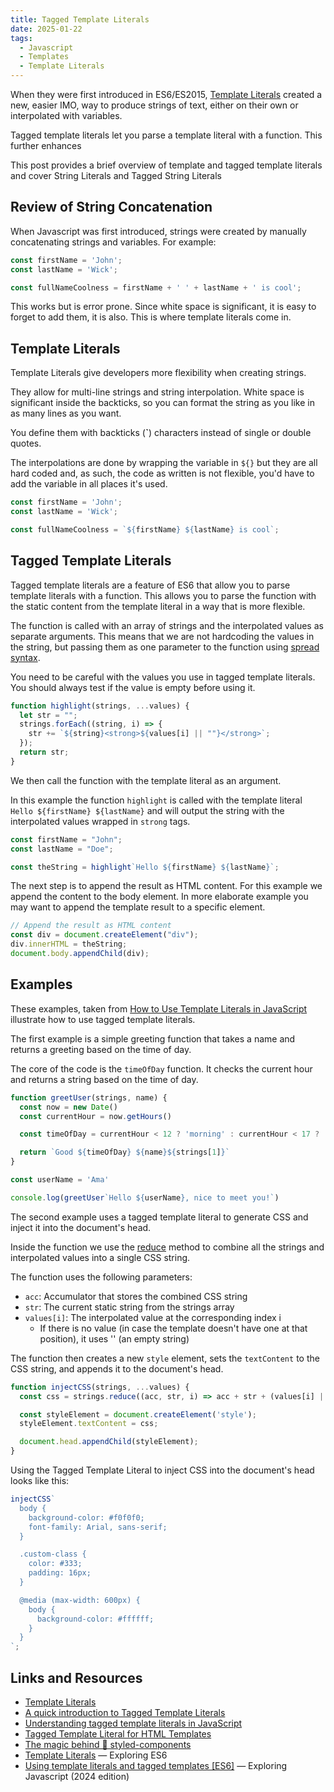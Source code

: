```yaml
---
title: Tagged Template Literals
date: 2025-01-22
tags:
  - Javascript
  - Templates
  - Template Literals
---
```


When they were first introduced in ES6/ES2015, [Template Literals](https://developer.mozilla.org/en-US/docs/Web/JavaScript/Reference/Template_literals) created a new, easier IMO, way to produce strings of text, either on their own or interpolated with variables.

Tagged template literals let you parse a template literal with a function. This further enhances

This post provides a brief overview of template and tagged template literals and cover String Literals and Tagged String Literals

## Review of String Concatenation

When Javascript was first introduced, strings were created by manually concatenating strings and variables. For example:

```js
const firstName = 'John';
const lastName = 'Wick';

const fullNameCoolness = firstName + ' ' + lastName + ' is cool';
```

This works but is error prone. Since white space is significant, it is easy to forget to add them, it is also. This is where template literals come in.

## Template Literals

Template Literals give developers more flexibility when creating strings.

They allow for multi-line strings and string interpolation. White space is significant inside the backticks, so you can format the string as you like in as many lines as you want.

You define them with backticks (**`**) characters instead of single or double quotes.

The interpolations are done by wrapping the variable in `${}` but they are all hard coded and, as such, the code as written is not flexible, you'd have to add the variable in all places it's used.

```js
const firstName = 'John';
const lastName = 'Wick';

const fullNameCoolness = `${firstName} ${lastName} is cool`;
```

## Tagged Template Literals

Tagged template literals are a feature of ES6 that allow you to parse template literals with a function. This allows you to parse the function with the static content from the template literal in a way that is more flexible.

The function is called with an array of strings and the interpolated values as separate arguments. This means that we are not hardcoding the values in the string, but passing them as one parameter to the function using [spread syntax](https://developer.mozilla.org/en-US/docs/Web/JavaScript/Reference/Operators/Spread_syntax).

You need to be careful with the values you use in tagged template literals. You should always test if the value is empty before using it.

```js
function highlight(strings, ...values) {
  let str = "";
  strings.forEach((string, i) => {
    str += `${string}<strong>${values[i] || ""}</strong>`;
  });
  return str;
}
```

We then call the function with the template literal as an argument.

In this example the function `highlight` is called with the template literal `Hello ${firstName} ${lastName}` and will output the string with the interpolated values wrapped in `strong` tags.

```js
const firstName = "John";
const lastName = "Doe";

const theString = highlight`Hello ${firstName} ${lastName}`;
```

The next step is to append the result as HTML content. For this example we append the content to the body element. In more elaborate example you may want to append the template result to a specific element.

```js
// Append the result as HTML content
const div = document.createElement("div");
div.innerHTML = theString;
document.body.appendChild(div);
```

## Examples

These examples, taken from [How to Use Template Literals in JavaScript](https://www.freecodecamp.org/news/template-literals-in-javascript/) illustrate how to use tagged template literals.

The first example is a simple greeting function that takes a name and returns a greeting based on the time of day.

The core of the code is the `timeOfDay` function. It checks the current hour and returns a string based on the time of day.

```js
function greetUser(strings, name) {
  const now = new Date()
  const currentHour = now.getHours()

  const timeOfDay = currentHour < 12 ? 'morning' : currentHour < 17 ? 'afternoon' : 'evening'

  return `Good ${timeOfDay} ${name}${strings[1]}`
}

const userName = 'Ama'

console.log(greetUser`Hello ${userName}, nice to meet you!`)
```

The second example uses a tagged template literal to generate CSS and inject it into the document's head.

Inside the function we use the [reduce](https://developer.mozilla.org/en-US/docs/Web/JavaScript/Reference/Global_Objects/Array/reduce) method to combine all the strings and interpolated values into a single CSS string.

The function uses the following parameters:

* `acc`: Accumulator that stores the combined CSS string
* `str`: The current static string from the strings array
* `values[i]`: The interpolated value at the corresponding index i
  * If there is no value (in case the template doesn't have one at that position), it uses '' (an empty string)

The function then creates a new `style` element, sets the `textContent` to the CSS string, and appends it to the document's head.

```js
function injectCSS(strings, ...values) {
  const css = strings.reduce((acc, str, i) => acc + str + (values[i] || ''), '');

  const styleElement = document.createElement('style');
  styleElement.textContent = css;

  document.head.appendChild(styleElement);
}
```

Using the Tagged Template Literal to inject CSS into the document's head looks like this:

```js
injectCSS`
  body {
    background-color: #f0f0f0;
    font-family: Arial, sans-serif;
  }

  .custom-class {
    color: #333;
    padding: 16px;
  }

  @media (max-width: 600px) {
    body {
      background-color: #ffffff;
    }
  }
`;
```



## Links and Resources

* [Template Literals](https://developer.mozilla.org/en-US/docs/Web/JavaScript/Reference/Template_literals)
* [A quick introduction to Tagged Template Literals](https://www.freecodecamp.org/news/a-quick-introduction-to-tagged-template-literals-2a07fd54bc1d/)
* [Understanding tagged template literals in JavaScript](https://www.zachsnoek.com/blog/understanding-tagged-template-literals-in-javascript)
* [Tagged Template Literal for HTML Templates](https://medium.com/@trukrs/tagged-template-literal-for-html-templates-4820cf5538f9)
* [The magic behind 💅 styled-components](https://web.archive.org/web/20161205023934/https://mxstbr.blog/2016/11/styled-components-magic-explained/)
* [Template Literals](https://exploringjs.com/es6/ch_template-literals.html) &mdash; Exploring ES6
* [Using template literals and tagged templates [ES6]](https://exploringjs.com/js/book/ch_template-literals.html#ch_template-literals) &mdash; Exploring Javascript (2024 edition)
